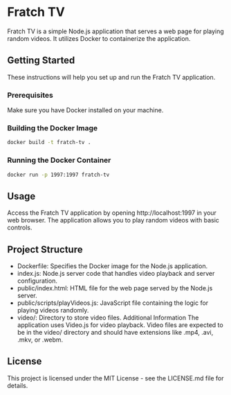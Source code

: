 # Fratch TV

Fratch TV is a simple Node.js application that serves a web page for playing random videos. It utilizes Docker to containerize the application.

## Getting Started

These instructions will help you set up and run the Fratch TV application.

### Prerequisites

Make sure you have Docker installed on your machine.

### Building the Docker Image

```bash
docker build -t fratch-tv .
```

### Running the Docker Container

```bash
docker run -p 1997:1997 fratch-tv
```

## Usage
Access the Fratch TV application by opening http://localhost:1997 in your web browser. The application allows you to play random videos with basic controls.

## Project Structure
- Dockerfile: Specifies the Docker image for the Node.js application.
- index.js: Node.js server code that handles video playback and server configuration.
- public/index.html: HTML file for the web page served by the Node.js server.
- public/scripts/playVideos.js: JavaScript file containing the logic for playing videos randomly.
- video/: Directory to store video files.
Additional Information
The application uses Video.js for video playback.
Video files are expected to be in the video/ directory and should have extensions like .mp4, .avi, .mkv, or .webm.

## License
This project is licensed under the MIT License - see the LICENSE.md file for details.
